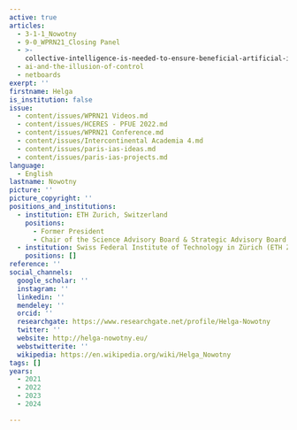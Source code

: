 ```yaml
---
active: true
articles:
  - 3-1-1_Nowotny
  - 9-0_WPRN21_Closing Panel
  - >-
    collective-intelligence-is-needed-to-ensure-beneficial-artificial-intelligence
  - ai-and-the-illusion-of-control
  - netboards
exerpt: ''
firstname: Helga
is_institution: false
issue:
  - content/issues/WPRN21 Videos.md
  - content/issues/HCERES - PFUE 2022.md
  - content/issues/WPRN21 Conference.md
  - content/issues/Intercontinental Academia 4.md
  - content/issues/paris-ias-ideas.md
  - content/issues/paris-ias-projects.md
language:
  - English
lastname: Nowotny
picture: ''
picture_copyright: ''
positions_and_institutions:
  - institution: ETH Zurich, Switzerland
    positions:
      - Former President
      - Chair of the Science Advisory Board & Strategic Advisory Board
  - institution: Swiss Federal Institute of Technology in Zürich (ETH Zurich), Switzerland
    positions: []
reference: ''
social_channels:
  google_scholar: ''
  instagram: ''
  linkedin: ''
  mendeley: ''
  orcid: ''
  researchgate: https://www.researchgate.net/profile/Helga-Nowotny
  twitter: ''
  website: http://helga-nowotny.eu/
  webstwitterite: ''
  wikipedia: https://en.wikipedia.org/wiki/Helga_Nowotny
tags: []
years:
  - 2021
  - 2022
  - 2023
  - 2024

---
```


